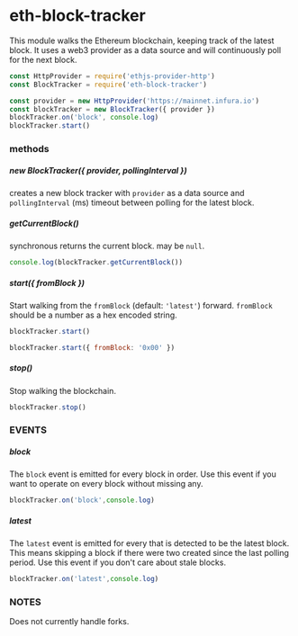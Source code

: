 
# eth-block-tracker

This module walks the Ethereum blockchain, keeping track of the latest block.
It uses a web3 provider as a data source and will continuously poll for the next block.

```js
const HttpProvider = require('ethjs-provider-http')
const BlockTracker = require('eth-block-tracker')

const provider = new HttpProvider('https://mainnet.infura.io')
const blockTracker = new BlockTracker({ provider })
blockTracker.on('block', console.log)
blockTracker.start()
```

### methods

##### new BlockTracker({ provider, pollingInterval })

creates a new block tracker with `provider` as a data source and
`pollingInterval` (ms) timeout between polling for the latest block.

##### getCurrentBlock()

synchronous returns the current block. may be `null`.

```js
console.log(blockTracker.getCurrentBlock())
```

##### start({ fromBlock })

Start walking from the `fromBlock` (default: `'latest'`) forward.
`fromBlock` should be a number as a hex encoded string.

```js
blockTracker.start()
```

```js
blockTracker.start({ fromBlock: '0x00' })
```

##### stop()

Stop walking the blockchain.

```js
blockTracker.stop()
```

### EVENTS

##### block

The `block` event is emitted for every block in order.
Use this event if you want to operate on every block without missing any.

```js
blockTracker.on('block',console.log)
```

##### latest

The `latest` event is emitted for every that is detected to be the latest block.
This means skipping a block if there were two created since the last polling period.
Use this event if you don't care about stale blocks.

```js
blockTracker.on('latest',console.log)
```

### NOTES

Does not currently handle forks.